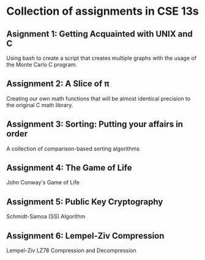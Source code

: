 # Collection of assignments in CSE 13s

## Asignment 1: Getting Acquainted with UNIX and C
Using bash to create a script that creates multiple graphs with the usage of the Monte Carlo C program.

## Assignment 2: A Slice of π
Creating our own math functions that will be almost identical precision to the original C math library. 

## Assignment 3: Sorting: Putting your affairs in order
A collection of comparison-based sorting algorithms

## Assignment 4: The Game of Life
John Conway's Game of Life

## Assignment 5: Public Key Cryptography
Schmidt-Samoa (SS) Algorithm

## Assignment 6: Lempel-Ziv Compression
Lempel-Ziv LZ78 Compression and Decompression